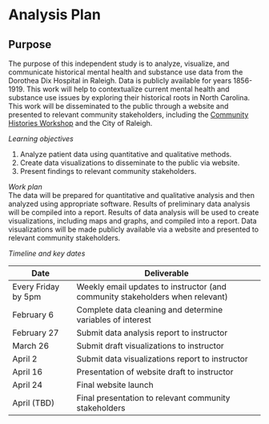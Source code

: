 # Analysis Plan

## Purpose
The purpose of this independent study is to analyze, visualize, and communicate historical mental health and substance use data from the Dorothea Dix Hospital in Raleigh. Data is publicly available for years 1856-1919. This work will help to contextualize current mental health and substance use issues by exploring their historical roots in North Carolina. This work will be disseminated to the public through a website and presented to relevant community stakeholders, including the [Community Histories Workshop](https://communityhistories.org/dix-park-history/) and the City of Raleigh.

*Learning objectives*
1.	Analyze patient data using quantitative and qualitative methods.
1.	Create data visualizations to disseminate to the public via website.
1.	Present findings to relevant community stakeholders.

*Work plan*<br>
The data will be prepared for quantitative and qualitative analysis and then analyzed using appropriate software. Results of preliminary data analysis will be compiled into a report. Results of data analysis will be used to create visualizations, including maps and graphs, and compiled into a report. Data visualizations will be made publicly available via a website and presented to relevant community stakeholders.

*Timeline and key dates*<br>

| Date     | Deliverable |
| ----------- | ----------- |
| Every Friday by 5pm | Weekly email updates to instructor (and community stakeholders when relevant) |
| February 6   | Complete data cleaning and determine variables of interest        |
| February 27      | Submit data analysis report to instructor        |
| March 26   | Submit draft visualizations to instructor       |
| April 2      | Submit data visualizations report to instructor       |
| April 16   | Presentation of website draft to instructor       |
| April 24  | Final website launch       |
| April (TBD)  | Final presentation to relevant community stakeholders        |
